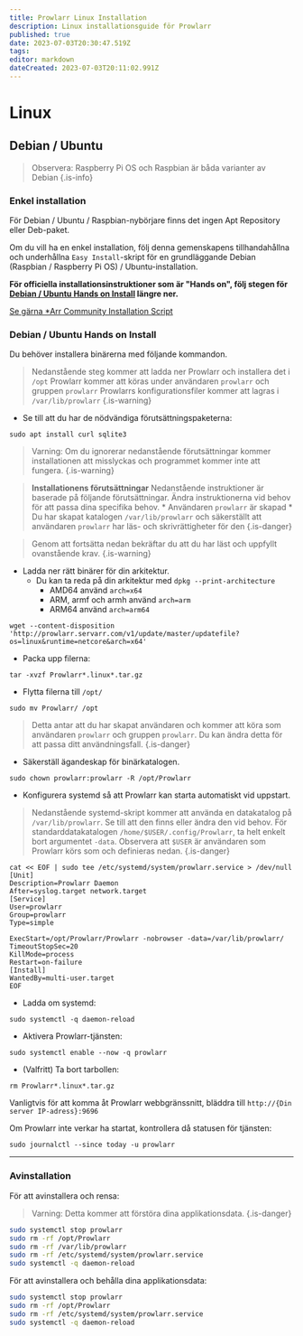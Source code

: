 ```yaml
---
title: Prowlarr Linux Installation
description: Linux installationsguide för Prowlarr
published: true
date: 2023-07-03T20:30:47.519Z
tags: 
editor: markdown
dateCreated: 2023-07-03T20:11:02.991Z
---
```


# Linux

## Debian / Ubuntu

> Observera: Raspberry Pi OS och Raspbian är båda varianter av Debian {.is-info}

### Enkel installation

För Debian / Ubuntu / Raspbian-nybörjare finns det ingen Apt Repository eller Deb-paket.

Om du vill ha en enkel installation, följ denna gemenskapens tillhandahållna och underhållna `Easy Install`-skript för en grundläggande Debian (Raspbian / Raspberry Pi OS) / Ubuntu-installation.

**För officiella installationsinstruktioner som är "Hands on", följ stegen för [Debian / Ubuntu Hands on Install](#debian-ubuntu-hands-on-install) längre ner.**

[Se gärna \*Arr Community Installation Script](/install-script)

### Debian / Ubuntu Hands on Install

Du behöver installera binärerna med följande kommandon.

> Nedanstående steg kommer att ladda ner Prowlarr och installera det i `/opt`
> Prowlarr kommer att köras under användaren `prowlarr` och gruppen `prowlarr`
> Prowlarrs konfigurationsfiler kommer att lagras i `/var/lib/prowlarr`
{.is-warning}

- Se till att du har de nödvändiga förutsättningspaketerna:

```shell
sudo apt install curl sqlite3
```

> Varning: Om du ignorerar nedanstående förutsättningar kommer installationen att misslyckas och programmet kommer inte att fungera. {.is-warning}

> **Installationens förutsättningar**
> Nedanstående instruktioner är baserade på följande förutsättningar. Ändra instruktionerna vid behov för att passa dina specifika behov.
> \* Användaren `prowlarr` är skapad
> \* Du har skapat katalogen `/var/lib/prowlarr` och säkerställt att användaren `prowlarr` har läs- och skrivrättigheter för den
{.is-danger}

> Genom att fortsätta nedan bekräftar du att du har läst och uppfyllt ovanstående krav. {.is-warning}

- Ladda ner rätt binärer för din arkitektur.
  - Du kan ta reda på din arkitektur med `dpkg --print-architecture`
    - AMD64 använd `arch=x64`
    - ARM, armf och armh använd `arch=arm`
    - ARM64 använd `arch=arm64`

```shell
wget --content-disposition 'http://prowlarr.servarr.com/v1/update/master/updatefile?os=linux&runtime=netcore&arch=x64'
```

- Packa upp filerna:

```shell
tar -xvzf Prowlarr*.linux*.tar.gz
```

- Flytta filerna till `/opt/`

```shell
sudo mv Prowlarr/ /opt
```

> Detta antar att du har skapat användaren och kommer att köra som användaren `prowlarr` och gruppen `prowlarr`. Du kan ändra detta för att passa ditt användningsfall.
{.is-danger}

- Säkerställ ägandeskap för binärkatalogen.

```shell  
sudo chown prowlarr:prowlarr -R /opt/Prowlarr
```

- Konfigurera systemd så att Prowlarr kan starta automatiskt vid uppstart.

> Nedanstående systemd-skript kommer att använda en datakatalog på `/var/lib/prowlarr`. Se till att den finns eller ändra den vid behov. För standarddatakatalogen `/home/$USER/.config/Prowlarr`, ta helt enkelt bort argumentet `-data`. Observera att `$USER` är användaren som Prowlarr körs som och definieras nedan.
{.is-danger}

```shell
cat << EOF | sudo tee /etc/systemd/system/prowlarr.service > /dev/null
[Unit]
Description=Prowlarr Daemon
After=syslog.target network.target
[Service]
User=prowlarr
Group=prowlarr
Type=simple

ExecStart=/opt/Prowlarr/Prowlarr -nobrowser -data=/var/lib/prowlarr/
TimeoutStopSec=20
KillMode=process
Restart=on-failure
[Install]
WantedBy=multi-user.target
EOF
```

- Ladda om systemd:

```shell
sudo systemctl -q daemon-reload
```

- Aktivera Prowlarr-tjänsten:

```shell
sudo systemctl enable --now -q prowlarr
```

- (Valfritt) Ta bort tarbollen:

```shell
rm Prowlarr*.linux*.tar.gz
```

Vanligtvis för att komma åt Prowlarr webbgränssnitt, bläddra till `http://{Din server IP-adress}:9696`

Om Prowlarr inte verkar ha startat, kontrollera då statusen för tjänsten:

```shell
sudo journalctl --since today -u prowlarr
```

---

### Avinstallation

För att avinstallera och rensa:

> Varning: Detta kommer att förstöra dina applikationsdata. {.is-danger}

```bash
sudo systemctl stop prowlarr
sudo rm -rf /opt/Prowlarr
sudo rm -rf /var/lib/prowlarr
sudo rm -rf /etc/systemd/system/prowlarr.service
sudo systemctl -q daemon-reload
```

För att avinstallera och behålla dina applikationsdata:

```bash
sudo systemctl stop prowlarr
sudo rm -rf /opt/Prowlarr
sudo rm -rf /etc/systemd/system/prowlarr.service
sudo systemctl -q daemon-reload
```